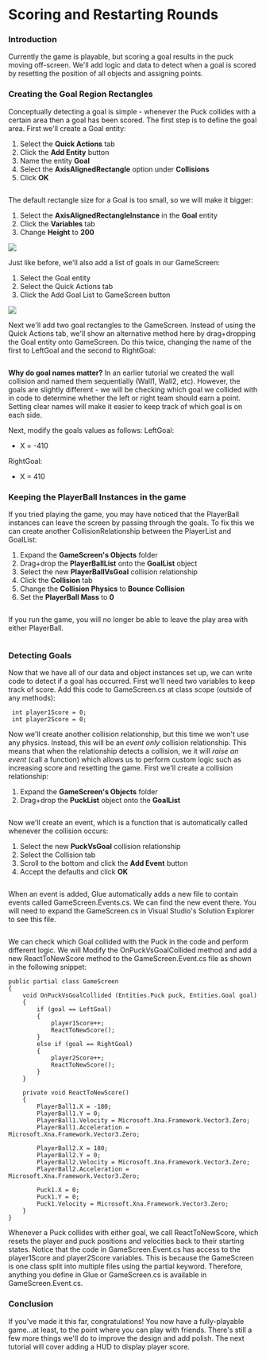 # Scoring and Restarting Rounds

### Introduction

Currently the game is playable, but scoring a goal results in the puck moving off-screen. We'll add logic and data to detect when a goal is scored by resetting the position of all objects and assigning points.

### Creating the Goal Region Rectangles

Conceptually detecting a goal is simple - whenever the Puck collides with a certain area then a goal has been scored. The first step is to define the goal area. First we'll create a Goal entity:

1. Select the **Quick Actions** tab
2. Click the **Add Entity** button
3. Name the entity **Goal**
4. Select the **AxisAlignedRectangle** option under **Collisions**
5. Click **OK**

<figure><img src="../../media/2016-01-2021_July_25_141031.gif" alt=""><figcaption></figcaption></figure>

The default rectangle size for a Goal is too small, so we will make it bigger:

1. Select the **AxisAlignedRectangleInstance** in the **Goal** entity
2. Click the **Variables** tab
3. Change **Height** to **200**

![](../../media/2021-07-img\_60fdca7071514.png)

Just like before, we'll also add a list of goals in our GameScreen:

1. Select the Goal entity
2. Select the Quick Actions tab
3. Click the Add Goal List to GameScreen button

![](../../media/2021-07-img\_60fdcc7a9eb64.png)

Next we'll add two goal rectangles to the GameScreen. Instead of using the Quick Actions tab, we'll show an alternative method here by drag+dropping the Goal entity onto GameScreen. Do this twice, changing the name of the first to LeftGoal and the second to RightGoal:

<figure><img src="../../media/2016-01-2021_July_25_141042.gif" alt=""><figcaption></figcaption></figure>

**Why do goal names matter?** In an earlier tutorial we created the wall collision and named them sequentially (Wall1, Wall2, etc). However, the goals are slightly different - we will be checking which goal we collided with in code to determine whether the left or right team should earn a point. Setting clear names will make it easier to keep track of which goal is on each side.

Next, modify the goals values as follows: LeftGoal:

* X = -410

RightGoal:

* X = 410

### Keeping the PlayerBall Instances in the game

If you tried playing the game, you may have noticed that the PlayerBall instances can leave the screen by passing through the goals. To fix this we can create another CollisionRelationship between the PlayerList and GoalList:

1. Expand the **GameScreen's Objects** folder
2. Drag+drop the **PlayerBallList** onto the **GoalList** object
3. Select the new **PlayerBallVsGoal** collision relationship
4. Click the **Collision** tab
5. Change the **Collision Physics** to **Bounce Collision**
6. Set the **PlayerBall Mass** to **0**

<figure><img src="../../.gitbook/assets/02_07 30 05.gif" alt=""><figcaption></figcaption></figure>

If you run the game, you will no longer be able to leave the play area with either PlayerBall.

<figure><img src="../../media/2016-01-2021_July_25_140248.gif" alt=""><figcaption></figcaption></figure>

### Detecting Goals

Now that we have all of our data and object instances set up, we can write code to detect if a goal has occurred. First we'll need two variables to keep track of score. Add this code to GameScreen.cs at class scope (outside of any methods):

```
 int player1Score = 0;
 int player2Score = 0;
```

Now we'll create another collision relationship, but this time we won't use any physics. Instead, this will be an _event only_ collision relationship. This means that when the relationship detects a collision, we it will _raise an event_ (call a function) which allows us to perform custom logic such as increasing score and resetting the game. First we'll create a collision relationship:

1. Expand the **GameScreen's Objects** folder
2. Drag+drop the **PuckList** object onto the **GoalList**

<figure><img src="../../.gitbook/assets/02_07 30 59.gif" alt=""><figcaption></figcaption></figure>

Now we'll create an event, which is a function that is automatically called whenever the collision occurs:

1. Select the new **PuckVsGoal** collision relationship
2. Select the Collision tab
3. Scroll to the bottom and click the **Add Event** button
4. Accept the defaults and click **OK**

<figure><img src="../../.gitbook/assets/image (2) (1) (1) (1) (1) (1) (1) (1) (1) (1).png" alt=""><figcaption></figcaption></figure>

When an event is added, Glue automatically adds a new file to contain events called GameScreen.Events.cs. We can find the new event there. You will need to expand the GameScreen.cs in Visual Studio's Solution Explorer to see this file.

<figure><img src="../../.gitbook/assets/image (3) (1) (1) (1) (1) (1) (1) (1) (1).png" alt=""><figcaption></figcaption></figure>

We can check which Goal collided with the Puck in the code and perform different logic. We will Modify the OnPuckVsGoalCollided method and add a new ReactToNewScore method to the GameScreen.Event.cs file as shown in the following snippet:

```
public partial class GameScreen
{
    void OnPuckVsGoalCollided (Entities.Puck puck, Entities.Goal goal)
    {
        if (goal == LeftGoal)
        {
            player1Score++;
            ReactToNewScore();
        }
        else if (goal == RightGoal)
        {
            player2Score++;
            ReactToNewScore();
        }
    }
    
    private void ReactToNewScore()
    {
        PlayerBall1.X = -180;
        PlayerBall1.Y = 0;
        PlayerBall1.Velocity = Microsoft.Xna.Framework.Vector3.Zero;
        PlayerBall1.Acceleration = Microsoft.Xna.Framework.Vector3.Zero;

        PlayerBall2.X = 180;
        PlayerBall2.Y = 0;
        PlayerBall2.Velocity = Microsoft.Xna.Framework.Vector3.Zero;
        PlayerBall2.Acceleration = Microsoft.Xna.Framework.Vector3.Zero;

        Puck1.X = 0;
        Puck1.Y = 0;
        Puck1.Velocity = Microsoft.Xna.Framework.Vector3.Zero;
    }
}
```

Whenever a Puck collides with either goal, we call ReactToNewScore, which resets the player and puck positions and velocities back to their starting states. Notice that the code in GameScreen.Event.cs has access to the player1Score and player2Score variables. This is because the GameScreen is one class split into multiple files using the partial keyword. Therefore, anything you define in Glue or GameScreen.cs is available in GameScreen.Event.cs.

### Conclusion

If you've made it this far, congratulations! You now have a fully-playable game...at least, to the point where you can play with friends. There's still a few more things we'll do to improve the design and add polish. The next tutorial will cover adding a HUD to display player score.
